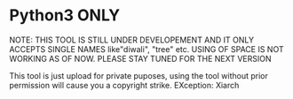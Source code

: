 # Python3 ONLY

NOTE: THIS TOOL IS STILL UNDER DEVELOPEMENT AND IT ONLY ACCEPTS SINGLE NAMES like"diwali", "tree" etc. USING OF SPACE IS NOT WORKING AS OF NOW.
PLEASE STAY TUNED FOR THE NEXT VERSION



This tool is just upload for private puposes, using the tool without prior permission will cause you a copyright strike.
EXception: Xiarch


